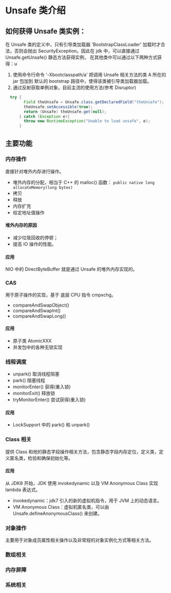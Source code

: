 # Unsafe 类介绍
## 如何获得 Unsafe 类实例：
在 Unsafe 类的定义中，只有引导类加载器 'BootstrapClassLoader' 加载时才合法，否则会抛出
SecurityException。因此在 jdk 中，可以直接通过 Unsafe.getUnsafe() 静态方法获得实例，
在其他类中可以通过以下两种方式获得：u
1. 使用命令行命令 '-Xbootclasspath/a' 把调用 Unsafe 相关方法的类 A 所在的 jar 包加到
默认的 bootstrap 路径中，使得该类被引导类加载器加载。
2. 通过反射获取单例对象，目前主流的使用方法(参考 Disruptor)
```java
  try {
        Field theUnsafe = Unsafe.class.getDeclaredField("theUnsafe");
        theUnsafe.setAccessible(true);
        return (Unsafe) theUnsafe.get(null);
      } catch (Exception e){
        throw new RuntimeException("Unable to load unsafe", e);
      }
```

## 主要功能
### 内存操作
直接针对堆外内存进行操作。
* 堆外内存的分配，相当于 C++ 的 malloc() 函数：
    `public native long allocateMemory(long bytes)`
* 拷贝
* 释放
* 内存扩充
* 给定地址值操作
#### 堆外内存的原因
* 减少垃圾回收的停顿；
* 提高 IO 操作的性能。
#### 应用
NIO 中的 DirectByteBuffer 就是通过 Unsafe 的堆外内存实现的。

### CAS
用于原子操作的实现，基于 底层 CPU 指令 cmpxchg。
* compareAndSwapObject()
* compareAndSwapInt()
* compareAndSwapLong()
#### 应用
* 原子类 AtomicXXX
* 并发包中的各种无锁实现

### 线程调度
* unpark() 取消线程阻塞
* park() 阻塞线程
* monitorEnter() 获得(重入锁)
* monitorExit() 释放锁
* tryMonitorEnter() 尝试获得(重入锁)
#### 应用
* LockSupport 中的 park() 和 unpark()

### Class 相关
提供 Class 和他的静态字段操作相关方法，包含静态字段内存定位，定义类，定义匿名类，检验和确保初始化等。

#### 应用
从 JDK8 开始，JDK 使用 invokedynamic 以及 VM Anonymous Class 实现 lambda 表达式。
* invokedynamic：jdk7 引入的新的虚拟机指令，用于 JVM 上的动态语言。
* VM Anonymous Class：虚拟机匿名类，可以由 Unsafe.defineAnonymousClass() 来创建。

### 对象操作
主要用于对象成员属性相关操作以及非常规的对象实例化方式等相关方法。


### 数组相关

### 内存屏障

### 系统相关